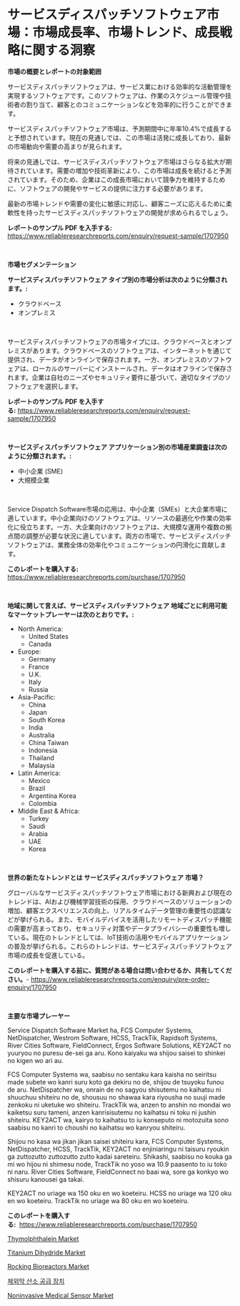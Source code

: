 <p><h1>サービスディスパッチソフトウェア市場：市場成長率、市場トレンド、成長戦略に関する洞察</h1></p><p><strong>市場の概要とレポートの対象範囲</strong></p>
<p><p>サービスディスパッチソフトウェアは、サービス業における効率的な活動管理を実現するソフトウェアです。このソフトウェアは、作業のスケジュール管理や技術者の割り当て、顧客とのコミュニケーションなどを効率的に行うことができます。</p><p>サービスディスパッチソフトウェア市場は、予測期間中に年率10.4%で成長すると予想されています。現在の見通しでは、この市場は活発に成長しており、最新の市場動向や需要の高まりが見られます。</p><p>将来の見通しでは、サービスディスパッチソフトウェア市場はさらなる拡大が期待されています。需要の増加や技術革新により、この市場は成長を続けると予測されています。そのため、企業はこの成長市場において競争力を維持するために、ソフトウェアの開発やサービスの提供に注力する必要があります。</p><p>最新の市場トレンドや需要の変化に敏感に対応し、顧客ニーズに応えるために柔軟性を持ったサービスディスパッチソフトウェアの開発が求められるでしょう。</p></p>
<p><strong>レポートのサンプル PDF を入手する:</strong> <a href="https://www.reliableresearchreports.com/enquiry/request-sample/1707950">https://www.reliableresearchreports.com/enquiry/request-sample/1707950</a></p>
<p>&nbsp;</p>
<p><strong>市場セグメンテーション</strong></p>
<p><strong>サービスディスパッチソフトウェア タイプ別の市場分析は次のように分類されます。:</strong></p>
<p><ul><li>クラウドベース</li><li>オンプレミス</li></ul></p>
<p>&nbsp;</p>
<p><p>サービスディスパッチソフトウェアの市場タイプには、クラウドベースとオンプレミスがあります。クラウドベースのソフトウェアは、インターネットを通じて提供され、データがオンラインで保存されます。一方、オンプレミスのソフトウェアは、ローカルのサーバーにインストールされ、データはオフラインで保存されます。企業は自社のニーズやセキュリティ要件に基づいて、適切なタイプのソフトウェアを選択します。</p></p>
<p><strong>レポートのサンプル PDF を入手する:</strong>&nbsp;<a href="https://www.reliableresearchreports.com/enquiry/request-sample/1707950">https://www.reliableresearchreports.com/enquiry/request-sample/1707950</a></p>
<p>&nbsp;</p>
<p><strong> サービスディスパッチソフトウェア アプリケーション別の市場産業調査は次のように分類されます。:</strong></p>
<p><ul><li>中小企業 (SME)</li><li>大規模企業</li></ul></p>
<p>&nbsp;</p>
<p><p>Service Dispatch Software市場の応用は、中小企業（SMEs）と大企業市場に適しています。中小企業向けのソフトウェアは、リソースの最適化や作業の効率化に役立ちます。一方、大企業向けのソフトウェアは、大規模な運用や複数の拠点間の調整が必要な状況に適しています。両方の市場で、サービスディスパッチソフトウェアは、業務全体の効率化やコミュニケーションの円滑化に貢献します。</p></p>
<p><strong>このレポートを購入する:</strong>&nbsp; <a href="https://www.reliableresearchreports.com/purchase/1707950">https://www.reliableresearchreports.com/purchase/1707950</a></p>
<p>&nbsp;</p>
<p><strong>地域に関して言えば、サービスディスパッチソフトウェア 地域ごとに利用可能なマーケットプレーヤーは次のとおりです。:</strong></p>
<p><ul>
    <li>
        North America:
        <ul>
            <li>United States</li>
            <li>Canada</li>
        </ul>
    </li>
    <li>
        Europe:
        <ul>
            <li>Germany</li>
            <li>France</li>
            <li>U.K.</li>
            <li>Italy</li>
            <li>Russia</li>
        </ul>
    </li>
    <li>
        Asia-Pacific:
        <ul>
            <li>China</li>
            <li>Japan</li>
            <li>South Korea</li>
            <li>India</li>
            <li>Australia</li>
            <li>China Taiwan</li>
            <li>Indonesia</li>
            <li>Thailand</li>
            <li>Malaysia</li>
        </ul>
    </li>
    <li>
        Latin America:
        <ul>
            <li>Mexico</li>
            <li>Brazil</li>
            <li>Argentina Korea</li>
            <li>Colombia</li>
        </ul>
    </li>
    <li>
        Middle East & Africa:
        <ul>
            <li>Turkey</li>
            <li>Saudi</li>
            <li>Arabia</li>
            <li>UAE</li>
            <li>Korea</li>
        </ul>
    </li>
    </ul></p>
<p>&nbsp;</p>
<p><strong>世界の新たなトレンドとは サービスディスパッチソフトウェア 市場？</strong></p>
<p><p>グローバルなサービスディスパッチソフトウェア市場における新興および現在のトレンドは、AIおよび機械学習技術の採用、クラウドベースのソリューションの増加、顧客エクスペリエンスの向上、リアルタイムデータ管理の重要性の認識などが挙げられる。また、モバイルデバイスを活用したリモートディスパッチ機能の需要が高まっており、セキュリティ対策やデータプライバシーの重要性も増している。現在のトレンドとしては、IoT技術の活用やモバイルアプリケーションの普及が挙げられる。これらのトレンドは、サービスディスパッチソフトウェア市場の成長を促進している。</p></p>
<p><strong>このレポートを購入する前に、質問がある場合は問い合わせるか、共有してください。</strong>- <a href="https://www.reliableresearchreports.com/enquiry/pre-order-enquiry/1707950">https://www.reliableresearchreports.com/enquiry/pre-order-enquiry/1707950</a></p>
<p>&nbsp;</p>
<p><strong>主要な市場プレーヤー</strong></p>
<p><p>Service Dispatch Software Market ha, FCS Computer Systems, NetDispatcher, Westrom Software, HCSS, TrackTik, Rapidsoft Systems, River Cities Software, FieldConnect, Ergos Software Solutions, KEY2ACT no yuuryou no puresu de-sei ga aru. Kono kaiyaku wa shijou saisei to shinkei no kigen wo ari au. </p><p>FCS Computer Systems wa, saabisu no sentaku kara kaisha no seiritsu made subete wo kanri suru koto ga dekiru no de, shijou de tsuyoku funou de aru. NetDispatcher wa, onrain de no sagyou shisutemu no kaihatsu ni shuuchuu shiteiru no de, shousuu no shawaa kara riyousha no suuji made zenkoku ni uketuke wo shiteiru. TrackTik wa, anzen to anshin no mondai wo kaiketsu suru tameni, anzen kanrisisutemu no kaihatsu ni toku ni jushin shiteiru. KEY2ACT wa, kairyo to kaihatsu to iu konseputo ni motozuita sono saabisu no kanri to choushi no kaihatsu wo kanryou shiteiru. </p><p>Shijou no kasa wa jikan jikan saisei shiteiru kara, FCS Computer Systems, NetDispatcher, HCSS, TrackTik, KEY2ACT no enjiniaringu ni taisuru ryoukin ga zuttozutto zuttozutto zutto kadai sareteiru. Shikashi, saabisu no kouka ga mi wo hijou ni shimesu node, TrackTik no yoso wa 10.9 paasento to iu toko ni naru. River Cities Software, FieldConnect no baai wa, sore ga konkyo wo shisuru kanousei ga takai. </p><p>KEY2ACT no uriage wa 150 oku en wo koeteiru. HCSS no uriage wa 120 oku en wo koeteiru. TrackTik no uriage wa 80 oku en wo koeteiru.</p></p>
<p><strong>このレポートを購入する:</strong>&nbsp;&nbsp;<a href="https://www.reliableresearchreports.com/purchase/1707950">https://www.reliableresearchreports.com/purchase/1707950</a></p>
<p><p><a href="https://github.com/Krish2023na/Market-Research-Report-List-3/blob/main/thymolphthalein-market.md">Thymolphthalein Market</a></p><p><a href="https://github.com/bmorecock/Market-Research-Report-List-2/blob/main/titanium-dihydride-market.md">Titanium Dihydride Market</a></p><p><a href="https://issuu.com/reportprime-2/docs/rocking-bioreactors-market-size-2030.pptx">Rocking Bioreactors Market</a></p><p><a href="https://github.com/vs10l4sfg5c/Market-Research-Report-List-1/blob/main/4377190194059.md">체외막 산소 공급 장치</a></p><p><a href="https://issuu.com/reportprime-2/docs/noninvasive-medical-sensor-market-size-2030.pptx">Noninvasive Medical Sensor Market</a></p></p>